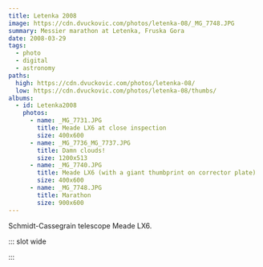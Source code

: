 ```yaml
---
title: Letenka 2008
image: https://cdn.dvuckovic.com/photos/letenka-08/_MG_7748.JPG
summary: Messier marathon at Letenka, Fruska Gora
date: 2008-03-29
tags:
  - photo
  - digital
  - astronomy
paths:
  high: https://cdn.dvuckovic.com/photos/letenka-08/
  low: https://cdn.dvuckovic.com/photos/letenka-08/thumbs/
albums:
  - id: Letenka2008
    photos:
      - name: _MG_7731.JPG
        title: Meade LX6 at close inspection
        size: 400x600
      - name: _MG_7736_MG_7737.JPG
        title: Damn clouds!
        size: 1200x513
      - name: _MG_7740.JPG
        title: Meade LX6 (with a giant thumbprint on corrector plate)
        size: 400x600
      - name: _MG_7748.JPG
        title: Marathon
        size: 900x600
---
```


Schmidt-Cassegrain telescope Meade LX6.

::: slot wide

<PhotoAlbum id="Letenka2008" />

:::
